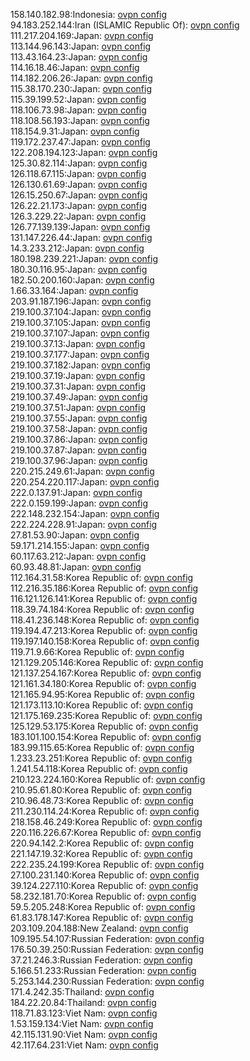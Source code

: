 158.140.182.98:Indonesia: [ovpn config](vpn/158_140_182_98.ovpn)  
94.183.252.144:Iran (ISLAMIC Republic Of): [ovpn config](vpn/94_183_252_144.ovpn)  
111.217.204.169:Japan: [ovpn config](vpn/111_217_204_169.ovpn)  
113.144.96.143:Japan: [ovpn config](vpn/113_144_96_143.ovpn)  
113.43.164.23:Japan: [ovpn config](vpn/113_43_164_23.ovpn)  
114.16.18.46:Japan: [ovpn config](vpn/114_16_18_46.ovpn)  
114.182.206.26:Japan: [ovpn config](vpn/114_182_206_26.ovpn)  
115.38.170.230:Japan: [ovpn config](vpn/115_38_170_230.ovpn)  
115.39.199.52:Japan: [ovpn config](vpn/115_39_199_52.ovpn)  
118.106.73.98:Japan: [ovpn config](vpn/118_106_73_98.ovpn)  
118.108.56.193:Japan: [ovpn config](vpn/118_108_56_193.ovpn)  
118.154.9.31:Japan: [ovpn config](vpn/118_154_9_31.ovpn)  
119.172.237.47:Japan: [ovpn config](vpn/119_172_237_47.ovpn)  
122.208.194.123:Japan: [ovpn config](vpn/122_208_194_123.ovpn)  
125.30.82.114:Japan: [ovpn config](vpn/125_30_82_114.ovpn)  
126.118.67.115:Japan: [ovpn config](vpn/126_118_67_115.ovpn)  
126.130.61.69:Japan: [ovpn config](vpn/126_130_61_69.ovpn)  
126.15.250.67:Japan: [ovpn config](vpn/126_15_250_67.ovpn)  
126.22.21.173:Japan: [ovpn config](vpn/126_22_21_173.ovpn)  
126.3.229.22:Japan: [ovpn config](vpn/126_3_229_22.ovpn)  
126.77.139.139:Japan: [ovpn config](vpn/126_77_139_139.ovpn)  
131.147.226.44:Japan: [ovpn config](vpn/131_147_226_44.ovpn)  
14.3.233.212:Japan: [ovpn config](vpn/14_3_233_212.ovpn)  
180.198.239.221:Japan: [ovpn config](vpn/180_198_239_221.ovpn)  
180.30.116.95:Japan: [ovpn config](vpn/180_30_116_95.ovpn)  
182.50.200.160:Japan: [ovpn config](vpn/182_50_200_160.ovpn)  
1.66.33.164:Japan: [ovpn config](vpn/1_66_33_164.ovpn)  
203.91.187.196:Japan: [ovpn config](vpn/203_91_187_196.ovpn)  
219.100.37.104:Japan: [ovpn config](vpn/219_100_37_104.ovpn)  
219.100.37.105:Japan: [ovpn config](vpn/219_100_37_105.ovpn)  
219.100.37.107:Japan: [ovpn config](vpn/219_100_37_107.ovpn)  
219.100.37.13:Japan: [ovpn config](vpn/219_100_37_13.ovpn)  
219.100.37.177:Japan: [ovpn config](vpn/219_100_37_177.ovpn)  
219.100.37.182:Japan: [ovpn config](vpn/219_100_37_182.ovpn)  
219.100.37.19:Japan: [ovpn config](vpn/219_100_37_19.ovpn)  
219.100.37.31:Japan: [ovpn config](vpn/219_100_37_31.ovpn)  
219.100.37.49:Japan: [ovpn config](vpn/219_100_37_49.ovpn)  
219.100.37.51:Japan: [ovpn config](vpn/219_100_37_51.ovpn)  
219.100.37.55:Japan: [ovpn config](vpn/219_100_37_55.ovpn)  
219.100.37.58:Japan: [ovpn config](vpn/219_100_37_58.ovpn)  
219.100.37.86:Japan: [ovpn config](vpn/219_100_37_86.ovpn)  
219.100.37.87:Japan: [ovpn config](vpn/219_100_37_87.ovpn)  
219.100.37.96:Japan: [ovpn config](vpn/219_100_37_96.ovpn)  
220.215.249.61:Japan: [ovpn config](vpn/220_215_249_61.ovpn)  
220.254.220.117:Japan: [ovpn config](vpn/220_254_220_117.ovpn)  
222.0.137.91:Japan: [ovpn config](vpn/222_0_137_91.ovpn)  
222.0.159.199:Japan: [ovpn config](vpn/222_0_159_199.ovpn)  
222.148.232.154:Japan: [ovpn config](vpn/222_148_232_154.ovpn)  
222.224.228.91:Japan: [ovpn config](vpn/222_224_228_91.ovpn)  
27.81.53.90:Japan: [ovpn config](vpn/27_81_53_90.ovpn)  
59.171.214.155:Japan: [ovpn config](vpn/59_171_214_155.ovpn)  
60.117.63.212:Japan: [ovpn config](vpn/60_117_63_212.ovpn)  
60.93.48.81:Japan: [ovpn config](vpn/60_93_48_81.ovpn)  
112.164.31.58:Korea Republic of: [ovpn config](vpn/112_164_31_58.ovpn)  
112.216.35.186:Korea Republic of: [ovpn config](vpn/112_216_35_186.ovpn)  
116.121.126.141:Korea Republic of: [ovpn config](vpn/116_121_126_141.ovpn)  
118.39.74.184:Korea Republic of: [ovpn config](vpn/118_39_74_184.ovpn)  
118.41.236.148:Korea Republic of: [ovpn config](vpn/118_41_236_148.ovpn)  
119.194.47.213:Korea Republic of: [ovpn config](vpn/119_194_47_213.ovpn)  
119.197.140.158:Korea Republic of: [ovpn config](vpn/119_197_140_158.ovpn)  
119.71.9.66:Korea Republic of: [ovpn config](vpn/119_71_9_66.ovpn)  
121.129.205.146:Korea Republic of: [ovpn config](vpn/121_129_205_146.ovpn)  
121.137.254.167:Korea Republic of: [ovpn config](vpn/121_137_254_167.ovpn)  
121.161.34.180:Korea Republic of: [ovpn config](vpn/121_161_34_180.ovpn)  
121.165.94.95:Korea Republic of: [ovpn config](vpn/121_165_94_95.ovpn)  
121.173.113.10:Korea Republic of: [ovpn config](vpn/121_173_113_10.ovpn)  
121.175.169.235:Korea Republic of: [ovpn config](vpn/121_175_169_235.ovpn)  
125.129.53.175:Korea Republic of: [ovpn config](vpn/125_129_53_175.ovpn)  
183.101.100.154:Korea Republic of: [ovpn config](vpn/183_101_100_154.ovpn)  
183.99.115.65:Korea Republic of: [ovpn config](vpn/183_99_115_65.ovpn)  
1.233.23.251:Korea Republic of: [ovpn config](vpn/1_233_23_251.ovpn)  
1.241.54.118:Korea Republic of: [ovpn config](vpn/1_241_54_118.ovpn)  
210.123.224.160:Korea Republic of: [ovpn config](vpn/210_123_224_160.ovpn)  
210.95.61.80:Korea Republic of: [ovpn config](vpn/210_95_61_80.ovpn)  
210.96.48.73:Korea Republic of: [ovpn config](vpn/210_96_48_73.ovpn)  
211.230.114.24:Korea Republic of: [ovpn config](vpn/211_230_114_24.ovpn)  
218.158.46.249:Korea Republic of: [ovpn config](vpn/218_158_46_249.ovpn)  
220.116.226.67:Korea Republic of: [ovpn config](vpn/220_116_226_67.ovpn)  
220.94.142.2:Korea Republic of: [ovpn config](vpn/220_94_142_2.ovpn)  
221.147.19.32:Korea Republic of: [ovpn config](vpn/221_147_19_32.ovpn)  
222.235.24.199:Korea Republic of: [ovpn config](vpn/222_235_24_199.ovpn)  
27.100.231.140:Korea Republic of: [ovpn config](vpn/27_100_231_140.ovpn)  
39.124.227.110:Korea Republic of: [ovpn config](vpn/39_124_227_110.ovpn)  
58.232.181.70:Korea Republic of: [ovpn config](vpn/58_232_181_70.ovpn)  
59.5.205.248:Korea Republic of: [ovpn config](vpn/59_5_205_248.ovpn)  
61.83.178.147:Korea Republic of: [ovpn config](vpn/61_83_178_147.ovpn)  
203.109.204.188:New Zealand: [ovpn config](vpn/203_109_204_188.ovpn)  
109.195.54.107:Russian Federation: [ovpn config](vpn/109_195_54_107.ovpn)  
176.50.39.250:Russian Federation: [ovpn config](vpn/176_50_39_250.ovpn)  
37.21.246.3:Russian Federation: [ovpn config](vpn/37_21_246_3.ovpn)  
5.166.51.233:Russian Federation: [ovpn config](vpn/5_166_51_233.ovpn)  
5.253.144.230:Russian Federation: [ovpn config](vpn/5_253_144_230.ovpn)  
171.4.242.35:Thailand: [ovpn config](vpn/171_4_242_35.ovpn)  
184.22.20.84:Thailand: [ovpn config](vpn/184_22_20_84.ovpn)  
118.71.83.123:Viet Nam: [ovpn config](vpn/118_71_83_123.ovpn)  
1.53.159.134:Viet Nam: [ovpn config](vpn/1_53_159_134.ovpn)  
42.115.131.90:Viet Nam: [ovpn config](vpn/42_115_131_90.ovpn)  
42.117.64.231:Viet Nam: [ovpn config](vpn/42_117_64_231.ovpn)  
